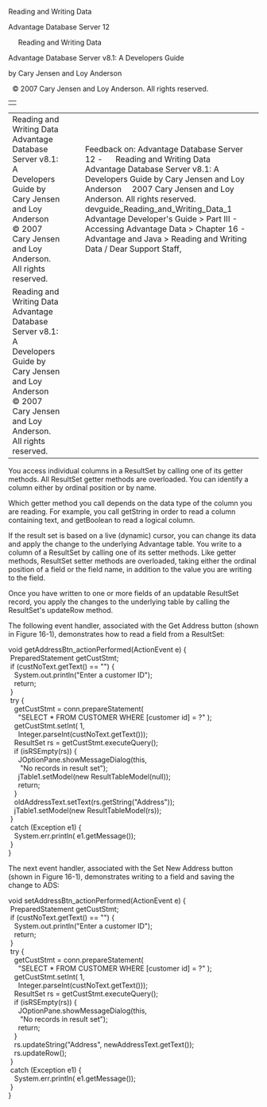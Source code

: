 Reading and Writing Data




Advantage Database Server 12  

     Reading and Writing Data

Advantage Database Server v8.1: A Developers Guide

by Cary Jensen and Loy Anderson

  © 2007 Cary Jensen and Loy Anderson. All rights reserved.

|  |
| --- |
|  |

|  |  |  |  |  |
| --- | --- | --- | --- | --- |
| Reading and Writing Data  Advantage Database Server v8.1: A Developers Guide  by Cary Jensen and Loy Anderson    © 2007 Cary Jensen and Loy Anderson. All rights reserved. |  |  | Feedback on: Advantage Database Server 12 -      Reading and Writing Data Advantage Database Server v8.1: A Developers Guide by Cary Jensen and Loy Anderson     2007 Cary Jensen and Loy Anderson. All rights reserved. devguide\_Reading\_and\_Writing\_Data\_1 Advantage Developer's Guide > Part III - Accessing Advantage Data > Chapter 16 - Advantage and Java > Reading and Writing Data / Dear Support Staff, |  |
| Reading and Writing Data  Advantage Database Server v8.1: A Developers Guide  by Cary Jensen and Loy Anderson    © 2007 Cary Jensen and Loy Anderson. All rights reserved. |  |  |  |  |

You access individual columns in a ResultSet by calling one of its getter methods. All ResultSet getter methods are overloaded. You can identify a column either by ordinal position or by name.

Which getter method you call depends on the data type of the column you are reading. For example, you call getString in order to read a column containing text, and getBoolean to read a logical column.

If the result set is based on a live (dynamic) cursor, you can change its data and apply the change to the underlying Advantage table. You write to a column of a ResultSet by calling one of its setter methods. Like getter methods, ResultSet setter methods are overloaded, taking either the ordinal position of a field or the field name, in addition to the value you are writing to the field.

Once you have written to one or more fields of an updatable ResultSet record, you apply the changes to the underlying table by calling the ResultSet's updateRow method.

The following event handler, associated with the Get Address button (shown in Figure 16-1), demonstrates how to read a field from a ResultSet:

void getAddressBtn\_actionPerformed(ActionEvent e) {  
  PreparedStatement getCustStmt;  
  if (custNoText.getText() == "") {  
    System.out.println("Enter a customer ID");  
    return;  
  }  
  try {  
    getCustStmt = conn.prepareStatement(  
      "SELECT \* FROM CUSTOMER WHERE [customer id] = ?" );  
    getCustStmt.setInt( 1,  
      Integer.parseInt(custNoText.getText()));  
    ResultSet rs = getCustStmt.executeQuery();  
    if (isRSEmpty(rs)) {  
      JOptionPane.showMessageDialog(this,  
       "No records in result set");  
      jTable1.setModel(new ResultTableModel(null));  
      return;  
    }  
    oldAddressText.setText(rs.getString("Address"));  
    jTable1.setModel(new ResultTableModel(rs));  
  }  
  catch (Exception e1) {  
    System.err.println( e1.getMessage());  
  }  
}

The next event handler, associated with the Set New Address button (shown in Figure 16-1), demonstrates writing to a field and saving the change to ADS:

void setAddressBtn\_actionPerformed(ActionEvent e) {  
  PreparedStatement getCustStmt;  
  if (custNoText.getText() == "") {  
    System.out.println("Enter a customer ID");  
    return;  
  }  
  try {  
    getCustStmt = conn.prepareStatement(  
      "SELECT \* FROM CUSTOMER WHERE [customer id] = ?" );  
    getCustStmt.setInt( 1,  
      Integer.parseInt(custNoText.getText()));  
    ResultSet rs = getCustStmt.executeQuery();  
    if (isRSEmpty(rs)) {  
      JOptionPane.showMessageDialog(this,  
       "No records in result set");  
      return;  
    }  
    rs.updateString("Address", newAddressText.getText());  
    rs.updateRow();  
  }  
  catch (Exception e1) {  
    System.err.println( e1.getMessage());  
  }  
}